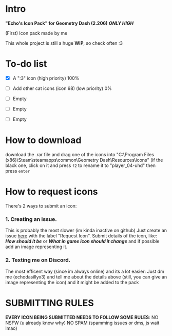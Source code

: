 # Intro
**"Echo's Icon Pack" for Geometry Dash (2.206)** ***ONLY HIGH***

(First) Icon pack made by me

This whole project is still a huge **WIP**, so check often :3

# To-do list

- [x] A ":3" icon (high priority) 100%

- [ ] Add other cat icons (icon 98) (low priority) 0%

- [ ] Empty

- [ ] Empty

- [ ] Empty

# How to download
download the .rar file and drag one of the icons into
"C:\Program Files (x86)\Steam\steamapps\common\Geometry Dash\Resources\icons"
(if the black one, click on it and press `f2` to rename it to "player_04-uhd" then press `enter`
# How to request icons

There's 2 ways to submit an icon:

### 1. Creating an issue.
This is probably the most slower (im kinda inactive on github)
Just create an issue [here](https://github.com/EchoLazzatore/EchoIconPackGD/issues) with the label "Request Icon".
Submit details of the icon, like: ***How should it be*** or ***What in game icon should it change*** and if possible add an image representing it.

### 2. Texting me on Discord.
The most efficent way (since im always online) and its a lot easier:
Just dm me (echodasillyx3) and tell me about the details above (still, you can give an image representing the icon) and it might be added to the pack
# SUBMITTING RULES
**EVERY ICON BEING SUBMITTED NEEDS TO FOLLOW SOME RULES**:
NO NSFW (u already know why)
NO SPAM (spamming issues or dms, js wait lmao)
